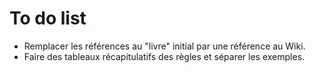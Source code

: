# To do list

* Remplacer les références au "livre" initial par une référence au Wiki.
* Faire des tableaux récapitulatifs des règles et séparer les exemples.
